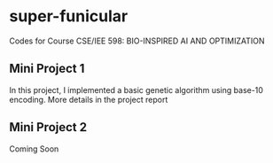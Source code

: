 # super-funicular
Codes for Course CSE/IEE 598: BIO-INSPIRED AI AND OPTIMIZATION

## Mini Project 1
In this project, I implemented a basic genetic algorithm using base-10 encoding. More details in the project report

## Mini Project 2
Coming Soon
